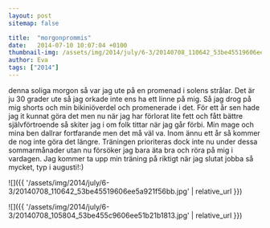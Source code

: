 ```yaml
---
layout: post
sitemap: false

title:  "morgonprommis"
date:   2014-07-10 10:07:04 +0100
thumbnail-img: /assets/img/2014/july/6-3/20140708_110642_53be45519606ee5a921f56bb.jpg
author: Eva
tags: ["2014"]
---
```


denna soliga morgon så var jag ute på en promenad i solens strålar. Det är ju 30 grader ute så jag orkade inte ens ha ett linne på mig. Så jag drog på mig shorts och min bikiniöverdel och promenerade i det. För ett år sen hade jag it kunnat göra det men nu när jag har förlorat lite fett och fått bättre självförtroende så skiter jag i om folk tittar när jag går förbi. Min mage och mina ben dallrar fortfarande men det må väl va. Inom ännu ett år så kommer de nog inte göra det längre. Träningen prioriteras dock inte nu under dessa sommarmånader utan nu försöker jag bara äta bra och röra på mig i vardagen. Jag kommer ta upp min träning på riktigt när jag slutat jobba så mycket, typ i augusti!:)

![]({{ '/assets/img/2014/july/6-3/20140708_110642_53be45519606ee5a921f56bb.jpg'  | relative_url }})

![]({{ '/assets/img/2014/july/6-3/20140708_105804_53be455c9606ee51b21b1813.jpg'  | relative_url }})

